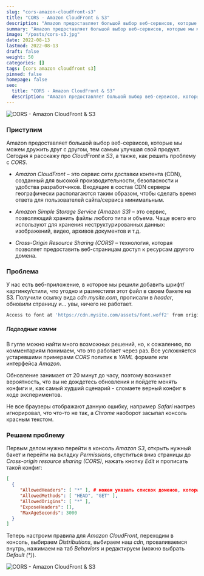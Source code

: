 ```yaml
---
slug: "cors-amazon-cloudfront-s3"
title: "CORS - Amazon CloudFront & S3"
description: "Amazon предоставляет большой выбор веб-сервисов, которые мы можем дружить друг с другом, тем самым улучшая свой продукт. Сегодня я расскажу про CloudFront и S3, а также, как решить проблему с CORS."
summary: "Amazon предоставляет большой выбор веб-сервисов, которые мы можем дружить друг с другом, тем самым улучшая свой продукт. Сегодня я расскажу про CloudFront и S3, а также, как решить проблему с CORS."
image: "/posts/cors-s3.jpg"
date: 2022-08-13
lastmod: 2022-08-13
draft: false
weight: 50
categories: []
tags: [cors amazon cloudfront s3]
pinned: false
homepage: false
seo:
  title: "CORS - Amazon CloudFront & S3"
  description: "Amazon предоставляет большой выбор веб-сервисов, которые мы можем дружить друг с другом, тем самым улучшая свой продукт. Сегодня я расскажу про CloudFront и S3, а также, как решить проблему с CORS."
---
```


![CORS - Amazon CloudFront & S3](/posts/cors-s3.jpg "CORS - Amazon CloudFront & S3")

### Приступим
Amazon предоставляет большой выбор веб-сервисов, которые мы можем дружить друг с другом, тем самым улучшая свой продукт. 
Сегодня я расскажу про _CloudFront_ и _S3_, а также, как решить проблему с _CORS_.

- _Amazon CloudFront_ – это сервис сети доставки контента (CDN), созданный для высокой производительности, безопасности и удобства разработчиков. Входящие в состав CDN cерверы географически располагаются таким образом, чтобы сделать время ответа для пользователей сайта/сервиса минимальным.

- _Amazon Simple Storage Service (Amazon S3)_ – это сервис, позволяющий хранить файлы любого типа и объема. Чаще всего его используют для хранения неструктурированных данных: изображений, видео, архивов документов и т.д.

- _Cross-Origin Resource Sharing (CORS)_ –  технология, которая позволяет предоставить веб-страницам доступ к ресурсам другого домена.

### Проблема
У нас есть веб-приложение, в которое мы решили добавить шрифт/картинку/стили, что угодно и разместили этот файл в своем бакете на S3. Получили ссылку вида _cdn.mysite.com_, прописали в _header_, обновили страницу и... увы, ничего не работает.

```sh
Access to font at 'https://cdn.mysite.com/assets/font.woff2' from origin 'https://mysite.com' has been blocked by CORS policy: No 'Access-Control-Allow-Origin' header is present on the requested resource.
```

##### Подводные камни

В гугле можно найти много возможных решений, но, к сожалению, по комментариям понимаем, что это работает через раз. Все усложняется устаревшими примерами _CORS_ политик в _YAML_ формате или интерфейса _Amazon_.

Обновление занимает от 20 минут до часу, поэтому возникает вероятность, что вы не дождетесь обновления и пойдете менять конфиги и, как самый худший сценарий - сломаете верный конфиг в ходе экспериментов.

Не все браузеры отображают данную ошибку, например _Safari_ наотрез игнорировал, что что-то не так, а _Chrome_ наоборот засыпал консоль красным текстом.

### Решаем проблему

Первым делом нужно перейти в консоль _Amazon S3_, открыть нужный бакет и перейти на вкладку _Permissions_, спуститься вниз страницы до _Cross-origin resource sharing (CORS)_, нажать кнопку _Edit_ и прописать такой конфиг:
```json
[
  {
     "AllowedHeaders": [ "*" ], # можем указать спискок доменов, которые не будем блокировать
     "AllowedMethods": [ "HEAD", "GET" ],
     "AllowedOrigins": [ "*" ],
     "ExposeHeaders": [],
     "MaxAgeSeconds": 3000
  }
]
```

Теперь настроим правила для _Amazon CloudFront_, переходим в консоль, выбираем _Distributions_, выбираем наш _cdn_, проваливаемся внутрь, нажимаем на таб _Behaviors_ и редактируем (можно выбрать _Default (*)_).

![CORS - Amazon CloudFront & S3](/posts/cors-s3-1.png "CORS - Amazon CloudFront & S3")